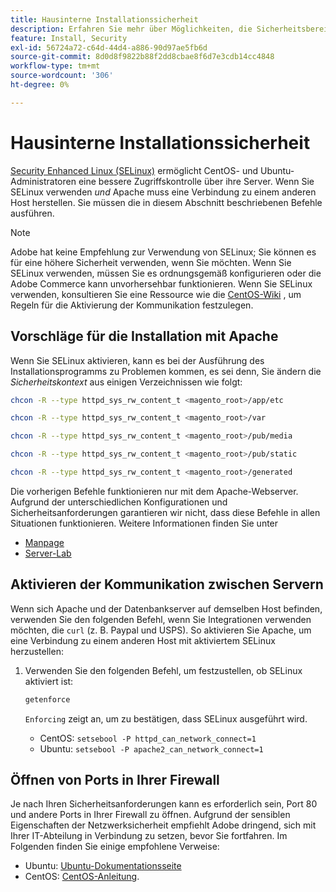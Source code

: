 ```yaml
---
title: Hausinterne Installationssicherheit
description: Erfahren Sie mehr über Möglichkeiten, die Sicherheitsbereitschaft Ihrer Adobe Commerce- oder Magento Open Source-Installation vor Ort zu verbessern.
feature: Install, Security
exl-id: 56724a72-c64d-44d4-a886-90d97ae5fb6d
source-git-commit: 8d0d8f9822b88f2dd8cbae8f6d7e3cdb14cc4848
workflow-type: tm+mt
source-wordcount: '306'
ht-degree: 0%

---
```


# Hausinterne Installationssicherheit

[Security Enhanced Linux (SELinux)](https://selinuxproject.org/page/Main_Page) ermöglicht CentOS- und Ubuntu-Administratoren eine bessere Zugriffskontrolle über ihre Server. Wenn Sie SELinux verwenden *und* Apache muss eine Verbindung zu einem anderen Host herstellen. Sie müssen die in diesem Abschnitt beschriebenen Befehle ausführen.

>[!NOTE]
>
>Adobe hat keine Empfehlung zur Verwendung von SELinux; Sie können es für eine höhere Sicherheit verwenden, wenn Sie möchten. Wenn Sie SELinux verwenden, müssen Sie es ordnungsgemäß konfigurieren oder die Adobe Commerce kann unvorhersehbar funktionieren. Wenn Sie SELinux verwenden, konsultieren Sie eine Ressource wie die [CentOS-Wiki](https://wiki.centos.org/HowTos/SELinux) , um Regeln für die Aktivierung der Kommunikation festzulegen.

## Vorschläge für die Installation mit Apache

Wenn Sie SELinux aktivieren, kann es bei der Ausführung des Installationsprogramms zu Problemen kommen, es sei denn, Sie ändern die *Sicherheitskontext* aus einigen Verzeichnissen wie folgt:

```bash
chcon -R --type httpd_sys_rw_content_t <magento_root>/app/etc
```

```bash
chcon -R --type httpd_sys_rw_content_t <magento_root>/var
```

```bash
chcon -R --type httpd_sys_rw_content_t <magento_root>/pub/media
```

```bash
chcon -R --type httpd_sys_rw_content_t <magento_root>/pub/static
```

```bash
chcon -R --type httpd_sys_rw_content_t <magento_root>/generated
```

Die vorherigen Befehle funktionieren nur mit dem Apache-Webserver. Aufgrund der unterschiedlichen Konfigurationen und Sicherheitsanforderungen garantieren wir nicht, dass diese Befehle in allen Situationen funktionieren. Weitere Informationen finden Sie unter

* [Manpage](https://linux.die.net/man/8/httpd_selinux)
* [Server-Lab](https://www.serverlab.ca/tutorials/linux/web-servers-linux/configuring-selinux-policies-for-apache-web-servers/)

## Aktivieren der Kommunikation zwischen Servern

Wenn sich Apache und der Datenbankserver auf demselben Host befinden, verwenden Sie den folgenden Befehl, wenn Sie Integrationen verwenden möchten, die `curl` (z. B. Paypal und USPS).
So aktivieren Sie Apache, um eine Verbindung zu einem anderen Host mit aktiviertem SELinux herzustellen:

1. Verwenden Sie den folgenden Befehl, um festzustellen, ob SELinux aktiviert ist:

   ```bash
   getenforce
   ```

   `Enforcing` zeigt an, um zu bestätigen, dass SELinux ausgeführt wird.

   * CentOS: `setsebool -P httpd_can_network_connect=1`
   * Ubuntu: `setsebool -P apache2_can_network_connect=1`

## Öffnen von Ports in Ihrer Firewall

Je nach Ihren Sicherheitsanforderungen kann es erforderlich sein, Port 80 und andere Ports in Ihrer Firewall zu öffnen. Aufgrund der sensiblen Eigenschaften der Netzwerksicherheit empfiehlt Adobe dringend, sich mit Ihrer IT-Abteilung in Verbindung zu setzen, bevor Sie fortfahren. Im Folgenden finden Sie einige empfohlene Verweise:

* Ubuntu: [Ubuntu-Dokumentationsseite](https://help.ubuntu.com/community/IptablesHowTo)
* CentOS: [CentOS-Anleitung](https://wiki.centos.org/HowTos%282f%29Network%282f%29IPTables.html).
